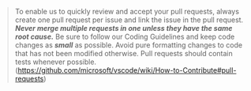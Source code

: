 <!-- Thank you for submitting a Pull Request. Please:
* Associate an issue with the Pull Request.
* Ensure that the code is up-to-date with the `main` branch.
* Include a description of the proposed changes and how to test them.
-->

> To enable us to quickly review and accept your pull requests, always create one pull request per issue and link the issue in the pull request. ***Never merge multiple requests in one unless they have the same root cause.*** Be sure to follow our Coding Guidelines and keep code changes as ***small*** as possible. Avoid pure formatting changes to code that has not been modified otherwise. Pull requests should contain tests whenever possible. (https://github.com/microsoft/vscode/wiki/How-to-Contribute#pull-requests)